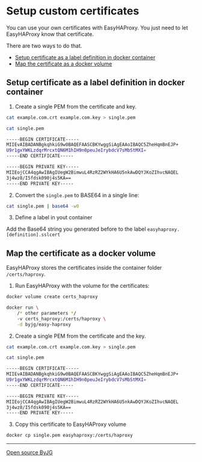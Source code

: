 # Setup custom certificates

You can use your own certificates with EasyHAProxy. You just need to let EasyHAProxy know that certificate.  

There are two ways to do that. 

- [Setup certificate as a label definition in docker container](#setup-certificate-as-a-label-definition-in-docker-container)
- [Map the certificate as a docker volume](#map-the-certificate-as-a-docker-volume)

## Setup certificate as a label definition in docker container

1. Create a single PEM from the certificate and key. 

```bash
cat example.com.crt example.com.key > single.pem

cat single.pem

-----BEGIN CERTIFICATE-----
MIIEvAIBADANBgkqhkiG9w0BAQEFAASCBKYwggSiAgEAAoIBAQC5ZheHqmBnEJP+
U9r1gxYWKLzdqrMrcxtQN6M1hIH9n0peuJeIrybdcV7sMbStMXI=
-----END CERTIFICATE-----

-----BEGIN PRIVATE KEY-----
MIIEojCCA4qgAwIBAgIUegW2BimwuL4RzRZ2WYkHA6U5nkAwDQYJKoZIhvcNAQEL
3j4wz8/I5fdsk090j4s5KA==
-----END PRIVATE KEY-----
```

2. Convert the `single.pem` to BASE64 in a single line:

```bash
cat single.pem | base64 -w0
```

3. Define a label in yout container

Add the Base64 string you generated before to the label `easyhaproxy.[definition].sslcert`

## Map the certificate as a docker volume

EasyHAProxy stores the certificates inside the container folder `/certs/haproxy`.

1. Run EasyHAProxy with the volume for the certificates:

```bash
docker volume create certs_haproxy

docker run \
    /* other parameters */
    -v certs_haproxy:/certs/haproxy \
    -d byjg/easy-haproxy
```

2. Create a single PEM from the certificate and the key.

```bash
cat example.com.crt example.com.key > single.pem

cat single.pem

-----BEGIN CERTIFICATE-----
MIIEvAIBADANBgkqhkiG9w0BAQEFAASCBKYwggSiAgEAAoIBAQC5ZheHqmBnEJP+
U9r1gxYWKLzdqrMrcxtQN6M1hIH9n0peuJeIrybdcV7sMbStMXI=
-----END CERTIFICATE-----

-----BEGIN PRIVATE KEY-----
MIIEojCCA4qgAwIBAgIUegW2BimwuL4RzRZ2WYkHA6U5nkAwDQYJKoZIhvcNAQEL
3j4wz8/I5fdsk090j4s5KA==
-----END PRIVATE KEY-----
```

3. Copy this certificate to EasyHAProxy volume

```bash
docker cp single.pem easyhaproxy:/certs/haproxy
```

----
[Open source ByJG](http://opensource.byjg.com)
